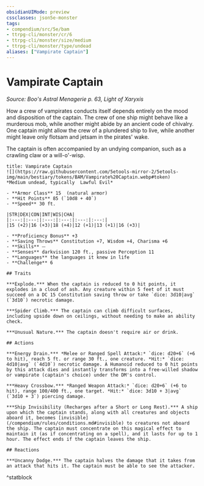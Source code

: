 ```yaml
---
obsidianUIMode: preview
cssclasses: json5e-monster
tags:
- compendium/src/5e/bam
- ttrpg-cli/monster/cr/6
- ttrpg-cli/monster/size/medium
- ttrpg-cli/monster/type/undead
aliases: ["Vampirate Captain"]
---
```

# Vampirate Captain
*Source: Boo's Astral Menagerie p. 63, Light of Xaryxis*  

How a crew of vampirates conducts itself depends entirely on the mood and disposition of the captain. The crew of one ship might behave like a murderous mob, while another might abide by an ancient code of chivalry. One captain might allow the crew of a plundered ship to live, while another might leave only flotsam and jetsam in the pirates' wake.

The captain is often accompanied by an undying companion, such as a crawling claw or a will-o'-wisp.

```ad-statblock
title: Vampirate Captain
![](https://raw.githubusercontent.com/5etools-mirror-2/5etools-img/main/bestiary/tokens/BAM/Vampirate%20Captain.webp#token)
*Medium undead, typically  Lawful Evil*

- **Armor Class** 15  (natural armor)
- **Hit Points** 85 (`10d8 + 40`)
- **Speed** 30 ft.

|STR|DEX|CON|INT|WIS|CHA|
|:---:|:---:|:---:|:---:|:---:|:---:|
|15 (+2)|16 (+3)|18 (+4)|12 (+1)|13 (+1)|16 (+3)|

- **Proficiency Bonus** +3
- **Saving Throws** Constitution +7, Wisdom +4, Charisma +6
- **Skills** ⏤
- **Senses** darkvision 120 ft., passive Perception 11
- **Languages** the languages it knew in life
- **Challenge** 6

## Traits

***Explode.*** When the captain is reduced to 0 hit points, it explodes in a cloud of ash. Any creature within 5 feet of it must succeed on a DC 15 Constitution saving throw or take `dice: 3d10|avg` (`3d10`) necrotic damage.

***Spider Climb.*** The captain can climb difficult surfaces, including upside down on ceilings, without needing to make an ability check.

***Unusual Nature.*** The captain doesn't require air or drink.

## Actions

***Energy Drain.*** *Melee or Ranged Spell Attack:* `dice: d20+6` (+6 to hit), reach 5 ft. or range 30 ft., one creature. *Hit:* `dice: 4d10|avg` (`4d10`) necrotic damage. A Humanoid reduced to 0 hit points by this attack dies and instantly transforms into a free-willed shadow or vampirate (captain's choice) under the DM's control.

***Heavy Crossbow.*** *Ranged Weapon Attack:* `dice: d20+6` (+6 to hit), range 100/400 ft., one target. *Hit:* `dice: 3d10 + 3|avg` (`3d10 + 3`) piercing damage.

***Ship Invisibility (Recharges after a Short or Long Rest).*** A ship upon which the captain stands, along with all creatures and objects aboard it, becomes [invisible](/compendium/rules/conditions.md#invisible) to creatures not aboard the ship. The captain must concentrate on this magical effect to maintain it (as if concentrating on a spell), and it lasts for up to 1 hour. The effect ends if the captain leaves the ship.

## Reactions

***Uncanny Dodge.*** The captain halves the damage that it takes from an attack that hits it. The captain must be able to see the attacker.
```
^statblock